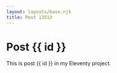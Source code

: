```yaml
---
layout: layouts/base.njk
title: Post 13513
---
```


# Post {{ id }}

This is post {{ id }} in my Eleventy project.

